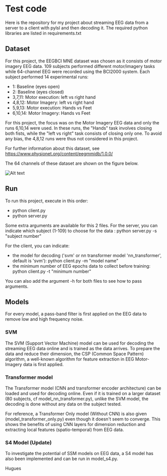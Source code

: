 # Test code

Here is the repository for my project about streaming EEG data from a server to a client with pylsl and then decoding it.
The required python libraries are listed in requirements.txt

## Dataset

For this project, the EEGBCI MNE dataset was chosen as it consists of motor imagery EEG data.
109 subjects performed different motor/imagery tasks while 64-channel EEG were recorded using the BCI2000 system.
Each subject performed 14 experimental runs:
  - 1: Baseline (eyes open)
  - 2: Baseline (eyes closed)
  - 3,7,11: Motor execution: left vs right hand
  - 4,8,12: Motor Imagery: left vs right hand
  - 5,9,13: Motor execution: Hands vs Feet
  - 6,10,14: Motor Imagery: Hands vs Feet

For this project, the focus was on the Motor Imagery EEG data and only the runs 6,10,14 were used. 
In these runs, the "Hands" task involves closing both fists, while the "left vs right" task consists of closing only one.
To avoid any bias, the 4,8,12 runs were thus not considered in this project.

For further information about this dataset, see https://www.physionet.org/content/eegmmidb/1.0.0/

The 64 channels of these dataset are shown on the figure below.

![Alt text](https://github.com/irregular25/eeg/edit/main/eegbci_channels.png?raw=true)

## Run

To run this project, execute in this order: 
- python client.py
- python server.py

Some extra arguments are available for this 2 files.
For the server, you can indicate which subject (1-109) to choose for the data : python server.py -s "subject number"

For the client, you can indicate:
- the model for decoding ('svm' or nn transformer model 'nn_transformer', default is 'svm'): python client.py -m "model name"
- the minimum number of EEG epochs data to collect before training: python client.py -t "minimum number"

You can also add the argument -h for both files to see how to pass arguments.

## Models

For every model, a pass-band filter is first applied on the EEG data to remove low and high frequency noise.

### SVM

The SVM (Support Vector Machine) model can be used for decoding the streaming EEG data online and is trained as the data arrives.
To prepare the data and reduce their dimension, the CSP (Common Space Pattern) algorithm, a well-known algorithm for feature extraction in EEG Motor-Imagery data is first applied.

### Transformer model

The Transformer model (CNN and transformer encoder architecture) can be loaded and used for decoding online. 
Even if it is trained on a larger dataset (80 subjects, cf model_nn_transformer.py), unlike the SVM model,
the decoding is done without any data on the subject tested.

For reference, a Transformer Only model (Without CNN) is also given (model_transformer_only.py) even though it doesn't seem to converge. 
This shows the benefits of using CNN layers for dimension reduction and extracting local features (spatio-temporal) from EEG data.

### S4 Model (Update)
To investigate the potential of SSM models on EEG data, a S4 model has also been implemented and can be run in model_s4.py.

Hugues
